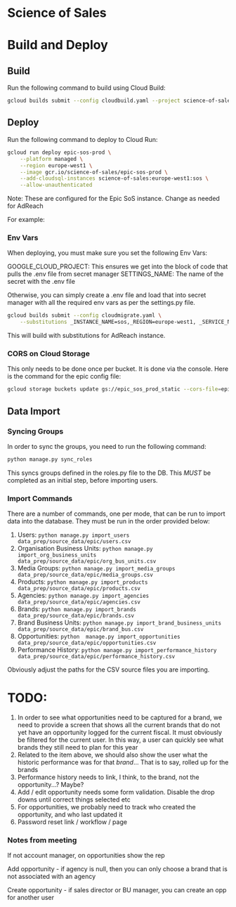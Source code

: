 Science of Sales
================

# Build and Deploy

## Build

Run the following command to build using Cloud Build:

```bash
gcloud builds submit --config cloudbuild.yaml --project science-of-sales
```
## Deploy

Run the following command to deploy to Cloud Run:

```bash
gcloud run deploy epic-sos-prod \
    --platform managed \
    --region europe-west1 \
    --image gcr.io/science-of-sales/epic-sos-prod \
    --add-cloudsql-instances science-of-sales:europe-west1:sos \
    --allow-unauthenticated
```

Note: These are configured for the Epic SoS instance. Change as needed for AdReach

For example:

### Env Vars

When deploying, you must make sure you set the following Env Vars:

GOOGLE_CLOUD_PROJECT: This ensures we get into the block of code that pulls the .env file from secret manager
SETTINGS_NAME: The name of the secret with the .env file

Otherwise, you can simply create a .env file and load that into secret manager with all the required env vars as per the
settings.py file.

```bash
gcloud builds submit --config cloudmigrate.yaml \
    --substitutions _INSTANCE_NAME=sos,_REGION=europe-west1, _SERVICE_NAME=adreach-sos-prod, _SECRET_SETTINGS_NAME=adreach_sos_settings
```

This will build with substitutions for AdReach instance.

### CORS on Cloud Storage

This only needs to be done once per bucket. It is done via the console. Here is the command for the epic config file:
```bash
gcloud storage buckets update gs://epic_sos_prod_static --cors-file=epic_storage_cors.json
```

## Data Import

### Syncing Groups

In order to sync the groups, you need to run the following command:

```bash
python manage.py sync_roles
```

This syncs groups defined in the roles.py file to the DB. This *MUST* be completed as an initial step, before importing
users.

### Import Commands

There are a number of commands, one per mode, that can be run to import data into the database. They must be run in the
order provided below:

1. Users: `python manage.py import_users data_prep/source_data/epic/users.csv`
2. Organisation Business Units: `python manage.py import_org_business_units data_prep/source_data/epic/org_bus_units.csv`
3. Media Groups: `python manage.py import_media_groups data_prep/source_data/epic/media_groups.csv`
4. Products: `python manage.py import_products data_prep/source_data/epic/products.csv`
5. Agencies: `python manage.py import_agencies data_prep/source_data/epic/agencies.csv`
6. Brands: `python manage.py import_brands data_prep/source_data/epic/brands.csv`
7. Brand Business Units: `python manage.py import_brand_business_units data_prep/source_data/epic/brand_bus.csv`
8. Opportunities: `python  manage.py import_opportunities data_prep/source_data/epic/opportunities.csv`
9. Performance History: `python manage.py import_performance_history data_prep/source_data/epic/performance_history.csv`

Obviously adjust the paths for the CSV source files you are importing.

# TODO:

1. In order to see what opportunities need to be captured for a brand, we need to provide a
    screen that shows all the current brands that do not yet have an opportunity logged for
    the current fiscal. It must obviously be filtered for the current user. In this way, a user
    can quickly see what brands they still need to plan for this year
2. Related to the item above, we should also show the user what the historic performance was
    for that *brand*... That is to say, rolled up for the brands
3. Performance history needs to link, I think, to the brand, not the opportunity...? Maybe?
4. Add / edit opportunity needs some form validation. Disable the drop downs until correct things selected etc
5. For opportunities, we probably need to track who created the opportunity, and who last updated it
6. Password reset link / workflow / page


### Notes from meeting

If not account manager, on opportunities show the rep

Add opportunity - if agency is null, then you can only choose a brand that is not associated with an agency

Create opportunity - if sales director or BU manager, you can create an opp for another user